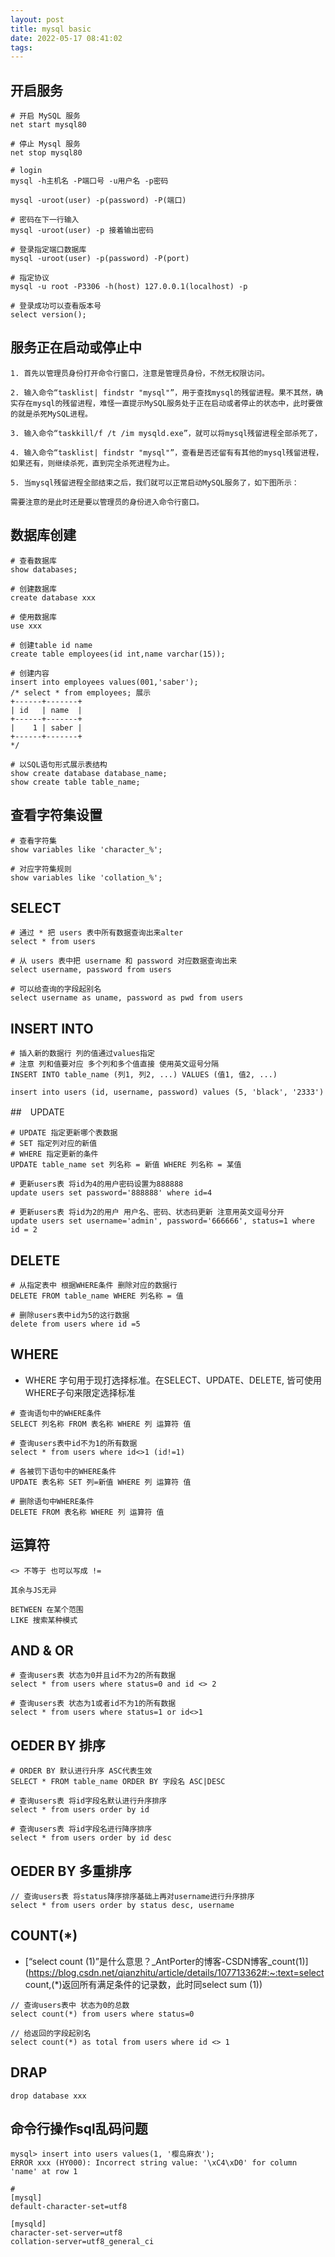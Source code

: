 ```yaml
---
layout: post
title: mysql basic
date: 2022-05-17 08:41:02
tags:
---
```


## 开启服务

```mysql
# 开启 MySQL 服务
net start mysql80

# 停止 Mysql 服务
net stop mysql80 

# login
mysql -h主机名 -P端口号 -u用户名 -p密码

mysql -uroot(user) -p(password) -P(端口)

# 密码在下一行输入
mysql -uroot(user) -p 接着输出密码

# 登录指定端口数据库
mysql -uroot(user) -p(password) -P(port)

# 指定协议
mysql -u root -P3306 -h(host) 127.0.0.1(localhost) -p 

# 登录成功可以查看版本号
select version();
```

## 服务正在启动或停止中

```mysql
1. 首先以管理员身份打开命令行窗口，注意是管理员身份，不然无权限访问。

2. 输入命令“tasklist| findstr "mysql"”，用于查找mysql的残留进程。果不其然，确实存在mysql的残留进程，难怪一直提示MySQL服务处于正在启动或者停止的状态中，此时要做的就是杀死MySQL进程。

3. 输入命令“taskkill/f /t /im mysqld.exe”，就可以将mysql残留进程全部杀死了，

4. 输入命令“tasklist| findstr "mysql"”，查看是否还留有有其他的mysql残留进程，如果还有，则继续杀死，直到完全杀死进程为止。

5. 当mysql残留进程全部结束之后，我们就可以正常启动MySQL服务了，如下图所示：

需要注意的是此时还是要以管理员的身份进入命令行窗口。
```



## 数据库创建

```mysql
# 查看数据库
show databases; 

# 创建数据库
create database	xxx

# 使用数据库 
use xxx

# 创建table id name
create table employees(id int,name varchar(15));

# 创建内容
insert into employees values(001,'saber');
/* select * from employees; 展示
+------+-------+
| id   | name  |
+------+-------+
|    1 | saber |
+------+-------+
*/

# 以SQL语句形式展示表结构
show create database database_name;
show create table table_name;
```

## 查看字符集设置

```mysql
# 查看字符集
show variables like 'character_%';
 
# 对应字符集规则
show variables like 'collation_%';
```

## SELECT

```mysql
# 通过 * 把 users 表中所有数据查询出来alter
select * from users

# 从 users 表中把 username 和 password 对应数据查询出来
select username, password from users

# 可以给查询的字段起别名
select username as uname, password as pwd from users
```

## INSERT INTO

```mysql
# 插入新的数据行 列的值通过values指定
# 注意 列和值要对应 多个列和多个值直接 使用英文逗号分隔
INSERT INTO table_name (列1, 列2, ...) VALUES (值1, 值2, ...)

insert into users (id, username, password) values (5, 'black', '2333')
```

##　UPDATE

```mysql
# UPDATE 指定更新哪个表数据
# SET 指定列对应的新值
# WHERE 指定更新的条件
UPDATE table_name set 列名称 = 新值 WHERE 列名称 = 某值

# 更新users表 将id为4的用户密码设置为888888
update users set password='888888' where id=4

# 更新users表 将id为2的用户 用户名、密码、状态码更新 注意用英文逗号分开
update users set username='admin', password='666666', status=1 where id = 2
```

## DELETE

```mysql
# 从指定表中 根据WHERE条件 删除对应的数据行
DELETE FROM table_name WHERE 列名称 = 值

# 删除users表中id为5的这行数据
delete from users where id =5
```

## WHERE

- WHERE 字句用于现打选择标准。在SELECT、UPDATE、DELETE, 皆可使用WHERE子句来限定选择标准

```mysql
# 查询语句中的WHERE条件
SELECT 列名称 FROM 表名称 WHERE 列 运算符 值

# 查询users表中id不为1的所有数据
select * from users where id<>1	(id!=1)

# 各被罚下语句中的WHERE条件
UPDATE 表名称 SET 列=新值 WHERE 列 运算符 值

# 删除语句中WHERE条件
DELETE FROM 表名称 WHERE 列 运算符 值
```

## 运算符

```mysql
<> 不等于 也可以写成 !=

其余与JS无异

BETWEEN 在某个范围
LIKE 搜索某种模式
```

## AND & OR

```mysql
# 查询users表 状态为0并且id不为2的所有数据
select * from users where status=0 and id <> 2

# 查询users表 状态为1或者id不为1的所有数据
select * from users where status=1 or id<>1
```

## OEDER BY 排序

```mysql
# ORDER BY 默认进行升序 ASC代表生效
SELECT * FROM table_name ORDER BY 字段名 ASC|DESC

# 查询users表 将id字段名默认进行升序排序
select * from users order by id  

# 查询users表 将id字段名进行降序排序
select * from users order by id desc
```

## OEDER BY 多重排序

```mysql
// 查询users表 将status降序排序基础上再对username进行升序排序
select * from users order by status desc, username
```

## COUNT(*)

- [“select count (1)”是什么意思？_AntPorter的博客-CSDN博客_count(1)](https://blog.csdn.net/qianzhitu/article/details/107713362#:~:text=select count,(*)返回所有满足条件的记录数，此时同select sum (1))

```mysql
// 查询users表中 状态为0的总数
select count(*) from users where status=0

// 给返回的字段起别名
select count(*) as total from users where id <> 1
```

## DRAP

```mysql
drop database xxx
```

## 命令行操作sql乱码问题

```mysql 
mysql> insert into users values(1, '樱岛麻衣');
ERROR xxx (HY000): Incorrect string value: '\xC4\xD0' for column 'name' at row 1

# 
[mysql]
default-character-set=utf8

[mysqld]
character-set-server=utf8
collation-server=utf8_general_ci
```

